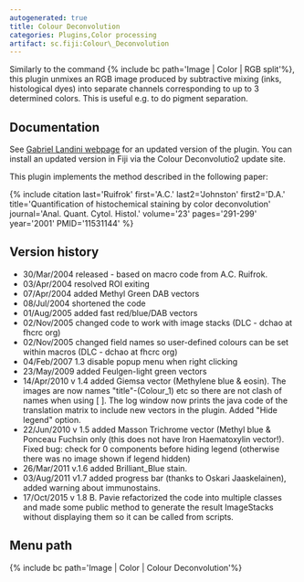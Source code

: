 ```yaml
---
autogenerated: true
title: Colour Deconvolution
categories: Plugins,Color processing
artifact: sc.fiji:Colour\_Deconvolution
---
```


Similarly to the command {% include bc path='Image | Color | RGB split'%}, this plugin unmixes an RGB image produced by subtractive mixing (inks, histological dyes) into separate channels corresponding to up to 3 determined colors. This is useful e.g. to do pigment separation.

Documentation
-------------

See [Gabriel Landini webpage](https://blog.bham.ac.uk/intellimic/g-landini-software/colour-deconvolution-2/) for an updated version of the plugin.
You can install an updated version in Fiji via the Colour Deconvolutio2 update site.

This plugin implements the method described in the following paper:

{% include citation last='Ruifrok' first='A.C.' last2='Johnston' first2='D.A.' title='Quantification of histochemical staining by color deconvolution' journal='Anal. Quant. Cytol. Histol.' volume='23' pages='291-299' year='2001' PMID='11531144' %}

Version history
---------------

-   30/Mar/2004 released - based on macro code from A.C. Ruifrok.
-   03/Apr/2004 resolved ROI exiting
-   07/Apr/2004 added Methyl Green DAB vectors
-   08/Jul/2004 shortened the code
-   01/Aug/2005 added fast red/blue/DAB vectors
-   02/Nov/2005 changed code to work with image stacks (DLC - dchao at fhcrc org)
-   02/Nov/2005 changed field names so user-defined colours can be set within macros (DLC - dchao at fhcrc org)
-   04/Feb/2007 1.3 disable popup menu when right clicking
-   23/May/2009 added Feulgen-light green vectors
-   14/Apr/2010 v 1.4 added Giemsa vector (Methylene blue & eosin). The images are now names "title"-(Colour\_1) etc so there are not clash of names when using \[ \]. The log window now prints the java code of the translation matrix to include new vectors in the plugin. Added "Hide legend" option.
-   22/Jun/2010 v 1.5 added Masson Trichrome vector (Methyl blue & Ponceau Fuchsin only (this does not have Iron Haematoxylin vector!). Fixed bug: check for 0 components before hiding legend (otherwise there was no image shown if legend hidden)
-   26/Mar/2011 v.1.6 added Brilliant\_Blue stain.
-   03/Aug/2011 v1.7 added progress bar (thanks to Oskari Jaaskelainen), added warning about immunostains.
-   17/Oct/2015 v 1.8 B. Pavie refactorized the code into multiple classes and made some public method to generate the result ImageStacks without displaying them so it can be called from scripts.

Menu path
---------

{% include bc path='Image | Color | Colour Deconvolution'%}

 
